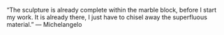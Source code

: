 “The sculpture is already complete within the marble block, before I start my work. It is already there, I just have to chisel away the superfluous material.” — Michelangelo